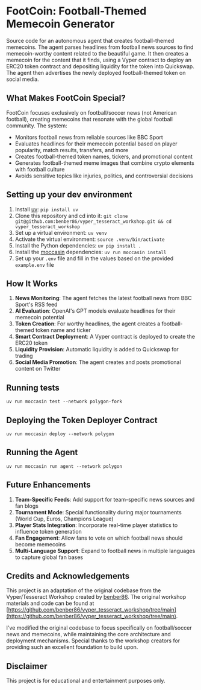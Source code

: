 # FootCoin: Football-Themed Memecoin Generator

Source code for an autonomous agent that creates football-themed memecoins.
The agent parses headlines from football news sources to find memecoin-worthy content related to the beautiful game. It then creates a memecoin for the content that it finds, using a Vyper contract to deploy an ERC20 token contract and depositing liquidity for the token into Quickswap. The agent then advertises the newly deployed football-themed token on social media.


## What Makes FootCoin Special?

FootCoin focuses exclusively on football/soccer news (not American football), creating memecoins that resonate with the global football community. The system:

- Monitors football news from reliable sources like BBC Sport
- Evaluates headlines for their memecoin potential based on player popularity, match results, transfers, and more
- Creates football-themed token names, tickers, and promotional content
- Generates football-themed meme images that combine crypto elements with football culture
- Avoids sensitive topics like injuries, politics, and controversial decisions

## Setting up your dev environment

1. Install [uv](https://github.com/astral-sh/uv): `pip install uv`
2. Clone this repository and cd into it: `git clone git@github.com:benber86/vyper_tesseract_workshop.git && cd vyper_tesseract_workshop`
3. Set up a virtual environment: `uv venv`
4. Activate the virtual environment: `source .venv/bin/activate`
5. Install the Python dependencies: `uv pip install .`
6. Install the [moccasin](https://github.com/Cyfrin/moccasin) dependencies: `uv run moccasin install`
7. Set up your `.env` file and fill in the values based on the provided `example.env` file

## How It Works

1. **News Monitoring**: The agent fetches the latest football news from BBC Sport's RSS feed
2. **AI Evaluation**: OpenAI's GPT models evaluate headlines for their memecoin potential
3. **Token Creation**: For worthy headlines, the agent creates a football-themed token name and ticker
4. **Smart Contract Deployment**: A Vyper contract is deployed to create the ERC20 token
5. **Liquidity Provision**: Automatic liquidity is added to Quickswap for trading
6. **Social Media Promotion**: The agent creates and posts promotional content on Twitter

## Running tests

`uv run moccasin test --network polygon-fork`

## Deploying the Token Deployer Contract

`uv run moccasin deploy --network polygon`

## Running the Agent

`uv run moccasin run agent --network polygon`

## Future Enhancements

1. **Team-Specific Feeds**: Add support for team-specific news sources and fan blogs
2. **Tournament Mode**: Special functionality during major tournaments (World Cup, Euros, Champions League)
3. **Player Stats Integration**: Incorporate real-time player statistics to influence token generation
4. **Fan Engagement**: Allow fans to vote on which football news should become memecoins
5. **Multi-Language Support**: Expand to football news in multiple languages to capture global fan bases

## Credits and Acknowledgements

This project is an adaptation of the original codebase from the Vyper/Tesseract Workshop created by [benber86](https://github.com/benber86). The original workshop materials and code can be found at [https://github.com/benber86/vyper_tesseract_workshop/tree/main](https://github.com/benber86/vyper_tesseract_workshop/tree/main).

I've modified the original codebase to focus specifically on football/soccer news and memecoins, while maintaining the core architecture and deployment mechanisms. Special thanks to the workshop creators for providing such an excellent foundation to build upon.

## Disclaimer

This project is for educational and entertainment purposes only.
